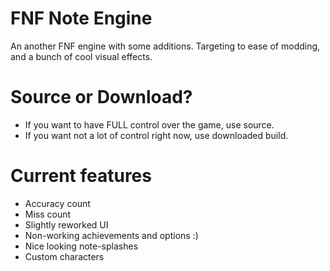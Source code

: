 # FNF Note Engine
An another FNF engine with some additions. Targeting to ease of modding, and a bunch of cool visual effects.

# Source or Download?
- If you want to have FULL control over the game, use source.
- If you want not a lot of control right now, use downloaded build.

# Current features

- Accuracy count
- Miss count
- Slightly reworked UI
- Non-working achievements and options :)
- Nice looking note-splashes
- Custom characters

